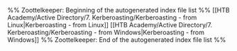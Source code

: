 %% Zoottelkeeper: Beginning of the autogenerated index file list  %%
 [[HTB Academy/Active Directory/7. Kerberoasting/Kerberoasting - from Linux|Kerberoasting - from Linux]]
 [[HTB Academy/Active Directory/7. Kerberoasting/Kerberoasting - from Windows|Kerberoasting - from Windows]]
%% Zoottelkeeper: End of the autogenerated index file list  %%
